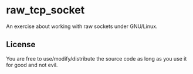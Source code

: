 raw_tcp_socket
==============

An exercise about working with raw sockets under GNU/Linux.

License
-------

You are free to use/modify/distribute the source code as long as you use it for good and not evil.
